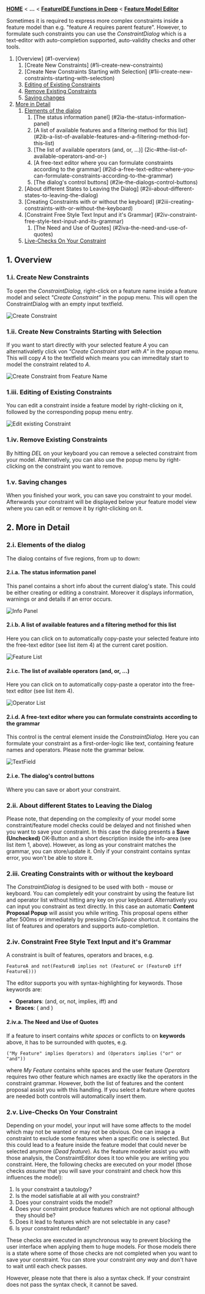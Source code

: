<!-- Breadcrumb -->
[**HOME**](https://github.com/FeatureIDE/FeatureIDE/wiki) < **...** < [**FeatureIDE Functions in Deep**](https://github.com/FeatureIDE/FeatureIDE/wiki/FeatureIDE-Functions-in-Deep) < [**Feature Model Editor**](https://github.com/FeatureIDE/FeatureIDE/wiki/Feature-Model-Editor)

<!-- Introduction -->
Sometimes it is required to express more complex constraints inside a feature model than e.g. "feature *A* requires parent feature". However, to formulate such constraints you can use the *ConstraintDialog* which is a text-editor with auto-completion supported, auto-validity checks and other tools. 

<!-- Outline -->
1. [Overview] (#1-overview)
	1. [Create New Constraints] (#1i-create-new-constraints)
	2. [Create New Constraints Starting with Selection] (#1ii-create-new-constraints-starting-with-selection)
	3. [Editing of Existing Constraints](#1iii-editing-of-existing-constraints)
	4. [Remove Existing Constraints](#1iv-remove-existing-constraints)
	5. [Saving changes](#1v-saving-changes)
2. [More in Detail](#2-more-in-detail)
	1. [Elements of the dialog](#2-elements-of-the-dialog)
		1. [The status information panel] (#2ia-the-status-information-panel)
		2. [A list of available features and a filtering method for this list] (#2ib-a-list-of-available-features-and-a-filtering-method-for-this-list)
		3. [The list of available operators (and, or, ...)] (2ic-#the-list-of-available-operators-and-or-)
		4. [A free-text editor where you can formulate constraints according to the grammar] (#2id-a-free-text-editor-where-you-can-formulate-constraints-according-to-the-grammar)
		5. [The dialog's control buttons] (#2ie-the-dialogs-control-buttons)
	2. [About different States to Leaving the Dialog] (#2ii-about-different-states-to-leaving-the-dialog)
	3. [Creating Constraints with or without the keyboard] (#2iii-creating-constraints-with-or-without-the-keyboard)
	4. [Constraint Free Style Text Input and it's Grammar] (#2iv-constraint-free-style-text-input-and-its-grammar)
		1. [The Need and Use of Quotes] (#2iva-the-need-and-use-of-quotes)
	5. [Live-Checks On Your Constraint](#2v-live-checks-on-your-constraint)

<!-- Content -->
## 1. Overview

### 1.i. Create New Constraints
To open the *ConstraintDialog*, right-click on a feature name inside a feature model and select *"Create Constraint"* in the popup menu. This will open the ConstraintDialog with an empty input textfield. 

![Create Constraint](https://raw.githubusercontent.com/wiki/FeatureIDE/FeatureIDE/Assets/ConstraintDialog/CreateConstraintNoRef.png)

### 1.ii. Create New Constraints Starting with Selection
If you want to start directly with your selected feature *A* you can alternativaletly click von *"Create Constraint start with *A*"* in the popup menu. This will copy *A* to the textfield which means you can immeditaly start to model the constraint related to *A*. 

![Create Constraint from Feature Name](https://raw.githubusercontent.com/wiki/FeatureIDE/FeatureIDE/Assets/ConstraintDialog/CreateConstraint.png)

### 1.iii. Editing of Existing Constraints
You can edit a constraint inside a feature model by right-clicking on it, followed by the corresponding popup menu entry.

![Edit existing Constraint](https://raw.githubusercontent.com/wiki/FeatureIDE/FeatureIDE/Assets/ConstraintDialog/EditConstraint.png)

### 1.iv. Remove Existing Constraints
By hitting *DEL* on your keyboard you can remove a selected constraint from your model. Alternatively, you can also use the popup menu by right-clicking on the constraint you want to remove.

### 1.v. Saving changes
When you finished your work, you can save you constraint to your model. Afterwards your constraint will be displayed below your feature model view where you can edit or remove it by right-clicking on it.

## 2. More in Detail

### 2.i. Elements of the dialog
The dialog contains of five regions, from up to down: 

#### 2.i.a. The status information panel
This panel contains a short info about the current dialog's state. This could be either creating or editing a constraint. Moreover it displays information, warnings or and details if an error occurs.

![Info Panel](https://raw.githubusercontent.com/wiki/FeatureIDE/FeatureIDE/Assets/ConstraintDialog/InfoPanel.png)

#### 2.i.b. A list of available features and a filtering method for this list 
Here you can click on to automatically copy-paste your selected feature into the free-text editor (see list item 4) at the current caret position. 

![Feature List](https://raw.githubusercontent.com/wiki/FeatureIDE/FeatureIDE/Assets/ConstraintDialog/FeatureList.png)

#### 2.i.c. The list of available operators (and, or, ...)
Here you can click on to automatically copy-paste a operator into the free-text editor (see list item 4).

![Operator List](https://raw.githubusercontent.com/wiki/FeatureIDE/FeatureIDE/Assets/ConstraintDialog/OperatorList.png)

#### 2.i.d. A free-text editor where you can formulate constraints according to the grammar
This control is the central element inside the *ConstraintDialog*. Here you can formulate your constraint as a first-order-logic like text, containing feature names and operators. Please note the grammar below.

![TextField](https://raw.githubusercontent.com/wiki/FeatureIDE/FeatureIDE/Assets/ConstraintDialog/ConstraintDialogText.png)

#### 2.i.e. The dialog's control buttons
Where you can save or abort your constraint. 

### 2.ii. About different States to Leaving the Dialog
Please note, that depending on the complexity of your model some constraint/feature model checks could be delayed and not finished when you want to save your constraint. In this case the dialog presents a **Save (Unchecked)** OK-Button and a short description inside the info-area (see list item 1, above). However, as long as your constraint matches the grammar, you can store/update it. Only if your constraint contains syntax error, you won't be able to store it.

### 2.iii. Creating Constraints with or without the keyboard
The *ConstraintDialog* is designed to be used with both - mouse or keyboard. You can completely edit your constraint by using the feature list and operator list without hitting any key on your keyboard. Alternatively you can input you constraint as text directly. In this case an automatic **Content Proposal Popup** will assist you while writing. This proposal opens either after 500ms or immediately by pressing *Ctrl+Space* shortcut. It contains the list of features and operators and supports auto-completion.

### 2.iv. Constraint Free Style Text Input and it's Grammar	
A constraint is built of features, operators and braces, e.g. 

```FeatureA and not(FeatureB implies not (FeatureC or (FeatureD iff FeatureE)))```

The editor supports you with syntax-highlighting for keywords. Those keywords are:

* **Operators**: (and, or, not, implies, iff) and
* **Braces**: ( and )

#### 2.iv.a. The Need and Use of Quotes
If a feature to insert contains *white spaces* or conflicts to on **keywords** above, it has to be surrounded with quotes, e.g. 

```("My Feature" implies Operators) and (Operators implies ("or" or "and"))``` 

where *My Feature* contains white spaces and the user feature *Operators* requires two other feature which names are exactly like the operators in the constraint grammar. However, both the list of features and the content proposal assist you with this handling. If you select a feature where quotes are needed both controls will automatically insert them.

### 2.v. Live-Checks On Your Constraint	
Depending on your model, your input will have some affects to the model which may not be wanted or may not be obvious. One can image a constraint to exclude some features when a specific one is selected. But this could lead to a feature inside the feature model that could never be selected anymore (*Dead feature*). As the feature modeler assist you with those analysis, the ConstraintEditor does it too while you are writing you constraint. Here, the following checks are executed on your model (those checks *assume* that you will save your constraint and check how this influences the model):

1. Is your constraint a tautology?
2. Is the model satisfiable at all with you constraint?
3. Does your constraint voids the model?
4. Does your constraint produce features which are not optional although they should be?
5. Does it lead to features which are not selectable in any case?
6. Is your constraint redundant?

These checks are executed in asynchronous way to prevent blocking the user interface when applying them to huge models. For those models there is a state where some of those checks are not completed when you want to save your constraint. You can store your constraint *any way* and don't have to wait until each check passes. 

However, please note that there is also a syntax check. If your constraint does not pass the syntax check, it cannot be saved. 